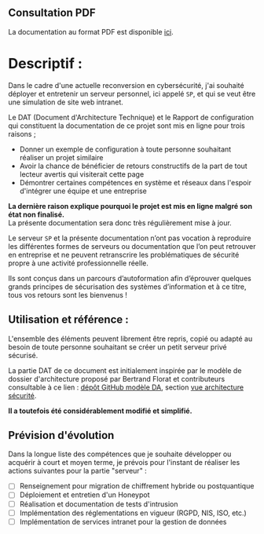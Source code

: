 ## Consultation PDF  

La documentation au format PDF est disponible [ici](https://tvernet.github.io/Demo_systemes_et_reseaux-DAT_et_Rapport_de_configuration/document.pdf).

# Descriptif : 

Dans le cadre d'une actuelle reconversion en cybersécurité, j'ai souhaité déployer et entretenir un serveur personnel, ici appelé `SP`, et qui se veut être une simulation de site web intranet.  

Le DAT (Document d'Architecture Technique) et le Rapport de configuration qui constituent la documentation de ce projet sont mis en ligne pour trois raisons ;  
- Donner un exemple de configuration à toute personne souhaitant réaliser un projet similaire
- Avoir la chance de bénéficier de retours constructifs de la part de tout lecteur avertis qui visiterait cette page
- Démontrer certaines compétences en système et réseaux dans l'espoir d'intégrer une équipe et une entreprise   

**La dernière raison explique pourquoi le projet est mis en ligne malgré son état non finalisé.**    
La présente documentation sera donc très régulièrement mise à jour.

Le serveur `SP` et la présente documentation n’ont pas vocation à reproduire les différentes formes de serveurs ou documentation que l’on peut retrouver en entreprise et ne peuvent retranscrire les problématiques de sécurité propre à une activité professionnelle réelle.  

Ils sont conçus dans un parcours d’autoformation afin d’éprouver quelques grands principes de sécurisation des systèmes d’information et à ce titre, tous vos retours sont les bienvenus !   

## Utilisation et référence : 

L'ensemble des éléments peuvent librement être repris, copié ou adapté au besoin de toute personne souhaitant se créer un petit serveur privé sécurisé.  

La partie DAT de ce document est initialement inspirée par le modèle de dossier d'architecture proposé par Bertrand Florat et contributeurs consultable à ce lien : [dépôt GitHub modèle DA](https://github.com/bflorat/modele-da), section [vue architecture sécurité](https://github.com/bflorat/modele-da/blob/master/vue-architecture-securite.adoc).  

**Il a toutefois été considérablement modifié et simplifié.**  

## Prévision d'évolution 

Dans la longue liste des compétences que je souhaite développer ou acquérir à court et moyen terme, je prévois pour l'instant de réaliser les actions suivantes pour la partie "serveur" : 

* [ ] Renseignement pour migration de chiffrement hybride ou postquantique 
* [ ] Déploiement et entretien d'un Honeypot 
* [ ] Réalisation et documentation de tests d'intrusion
* [ ] Implémentation des réglementations en vigueur (RGPD, NIS, ISO, etc.)
* [ ] Implémentation de services intranet pour la gestion de données 
